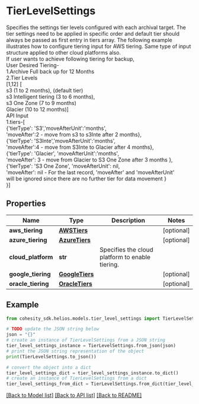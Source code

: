 # TierLevelSettings

Specifies the settings tier levels configured with each archival target. The tier settings need to be applied in specific order and default tier should always be passed as first entry in tiers array. The following example illustrates how to configure tiering input for AWS tiering. Same type of input structure applied to other cloud platforms also. <br>If user wants to achieve following tiering for backup, <br>User Desired Tiering- <br><t>1.Archive Full back up for 12 Months <br><t>2.Tier Levels <br><t><t>[1,12] [ <br><t><t><t>s3 (1 to 2 months), (default tier) <br><t><t><t>s3 Intelligent tiering (3 to 6 months), <br><t><t><t>s3 One Zone (7 to 9 months) <br><t><t><t>Glacier (10 to 12 months)] <br><t>API Input <br><t><t>1.tiers-[ <br><t><t><t>{'tierType': 'S3','moveAfterUnit':'months', <br><t><t><t>'moveAfter':2 - move from s3 to s3Inte after 2 months}, <br><t><t><t>{'tierType': 'S3Inte','moveAfterUnit':'months', <br><t><t><t>'moveAfter':4 - move from S3Inte to Glacier after 4 months}, <br><t><t><t>{'tierType': 'Glacier', 'moveAfterUnit':'months', <br><t><t><t>'moveAfter': 3 - move from Glacier to S3 One Zone after 3 months }, <br><t><t><t>{'tierType': 'S3 One Zone', 'moveAfterUnit': nil, <br><t><t><t>'moveAfter': nil - For the last record, 'moveAfter' and 'moveAfterUnit' <br><t><t><t>will be ignored since there are no further tier for data movement } <br><t><t><t>}]

## Properties

Name | Type | Description | Notes
------------ | ------------- | ------------- | -------------
**aws_tiering** | [**AWSTiers**](AWSTiers.md) |  | [optional] 
**azure_tiering** | [**AzureTiers**](AzureTiers.md) |  | [optional] 
**cloud_platform** | **str** | Specifies the cloud platform to enable tiering. | 
**google_tiering** | [**GoogleTiers**](GoogleTiers.md) |  | [optional] 
**oracle_tiering** | [**OracleTiers**](OracleTiers.md) |  | [optional] 

## Example

```python
from cohesity_sdk.helios.models.tier_level_settings import TierLevelSettings

# TODO update the JSON string below
json = "{}"
# create an instance of TierLevelSettings from a JSON string
tier_level_settings_instance = TierLevelSettings.from_json(json)
# print the JSON string representation of the object
print(TierLevelSettings.to_json())

# convert the object into a dict
tier_level_settings_dict = tier_level_settings_instance.to_dict()
# create an instance of TierLevelSettings from a dict
tier_level_settings_from_dict = TierLevelSettings.from_dict(tier_level_settings_dict)
```
[[Back to Model list]](../README.md#documentation-for-models) [[Back to API list]](../README.md#documentation-for-api-endpoints) [[Back to README]](../README.md)


